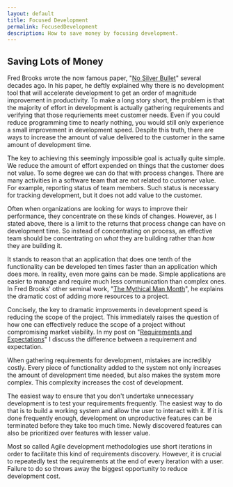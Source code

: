 ```yaml
---
layout: default
title: Focused Development
permalink: FocusedDevelopment
description: How to save money by focusing development.
---
```

## Saving Lots of Money

Fred Brooks wrote the now famous paper, 
"[No Silver Bullet](http://www.cs.nott.ac.uk/~cah/G51ISS/Documents/NoSilverBullet.html)" 
several decades ago.  In his paper, he deftly 
explained why there is no development tool that will accelerate development
to get an order of magnitude improvement in productivity.  To make a long
story short, the problem is that the majority of effort in development
is actually gathering requirements and verifying that those requriements
meet customer needs.  Even if you could reduce programming time
to nearly nothing, you would still only experience a small improvement
in development speed.  Despite this truth, there are ways to increase
the amount of value delivered to the customer in the same amount of
development time.

The key to achieving this seemingly impossible goal is actually quite
simple.  We reduce the amount of effort expended on things
that the customer does not value.  To some degree we can do that
with process changes. There are many activities in a software team
that are not related to customer value.  For example, reporting
status of team members.  Such status is necessary for tracking
development, but it does not add value to the customer.  

Often when organizations are looking for ways to improve their
performance, they concentrate on these kinds of changes.  However,
as I stated above, there is a limit to the returns that process change
can have on development time.  So instead of concentrating on
process, an effective team should be concentrating on <em>what</em>
they are building rather than <em>how</em> they are building it.

It stands to reason that an application that does one tenth of
the functionality can be developed ten times faster than an
application which does more.  In reality, even more gains can
be made.  Simple applications are easier to manage and require
much less communication than complex ones. In Fred Brooks' other seminal work,
"[The Mythical Man Month](http://en.wikipedia.org/wiki/The_Mythical_Man-Month)",
he explains the dramatic cost of adding more resources to a project.

Concisely, the key to dramatic improvements in development speed
is reducing the scope of the project.  This immediately raises the
question of how one can effectively reduce the scope of a project
without compromising market viability.  In my post on
"[Requirements and Expectations](../RequirementsAndExpectations)" 
I discuss the difference between a requirement and expectation.

When gathering requirements for development, mistakes are incredibly
costly.  Every piece of functionality added to the system not only
increases the amount of development time needed, but also makes the
system more complex.  This complexity increases the cost of development.

The easiest way to ensure that you don't undertake unnecessary
development is to test your requirements frequently. The easiest
way to do that is to build a working system and allow the user to
interact with it.  If it is done frequently enough, development on
unproductive features can be terminated before they take too much
time.  Newly discovered features can also be prioritized over
features with lesser value.

Most so called Agile development methodologies use short iterations
in order to facilitate this kind of requirements discovery.  However,
it is crucial to repeatedly test the requirements at the end of every
iteration with a user.  Failure to do so throws away the biggest
opportunity to reduce development cost.


